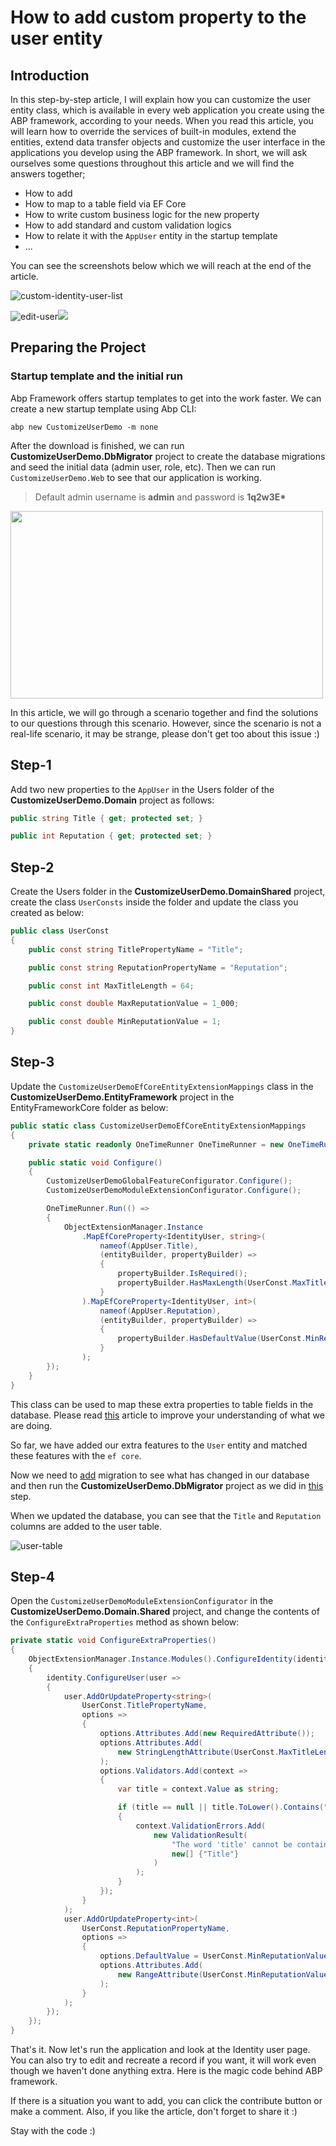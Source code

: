 # How to add custom property to the user entity



## Introduction

In this step-by-step article, I will explain how you can customize the user entity class, which is available in every web application you create using the ABP framework, according to your needs. When you read this article, you will learn how to override the services of built-in modules, extend the entities, extend data transfer objects and customize the user interface in the applications you develop using the ABP framework. In short, we will ask ourselves some questions throughout this article and we will find the answers together;

- How to add
- How to map to a table field via EF Core
- How to write custom business logic for the new property
- How to add standard and custom validation logics
- How to relate it with the `AppUser` entity in the startup template
- ...


You can see the screenshots below which we will reach at the end of the article.

![custom-identity-user-list](./custom-identity-user-list.png)

![edit-user](/Users/berkan/Desktop/2020-10-08-How-To-Add-Custom-Property-To-The-User-Entity/edit-user.png)![ ](/Users/berkan/Desktop/2020-10-08-How-To-Add-Custom-Property-To-The-User-Entity/new-user.png)


## Preparing the Project

### Startup template and the initial run

Abp Framework offers startup templates to get into the work faster. We can create a new startup template using Abp CLI:

`abp new CustomizeUserDemo -m none`

After the download is finished, we can run **CustomizeUserDemo.DbMigrator** project to create the database migrations and seed the initial data (admin user, role, etc). Then we can run `CustomizeUserDemo.Web` to see that our application is working.

> Default admin username is **admin** and password is **1q2w3E\***

<div>
    <img src="initial-project.png" width="500" height="300"/>
</div>


In this article, we will go through a scenario together and find the solutions to our questions through this scenario. However, since the scenario is not a real-life scenario, it may be strange, please don't get too about this issue :)

## Step-1

Add two new properties to the `AppUser` in the Users folder of the **CustomizeUserDemo.Domain** project as follows:

```csharp
public string Title { get; protected set; }

public int Reputation { get; protected set; }
```

## Step-2 

Create the Users folder in the **CustomizeUserDemo.DomainShared** project, create the class `UserConsts` inside the folder and update the class you created as below:

```csharp
public class UserConst
{
    public const string TitlePropertyName = "Title";

    public const string ReputationPropertyName = "Reputation";

    public const int MaxTitleLength = 64;

    public const double MaxReputationValue = 1_000;

    public const double MinReputationValue = 1;
}
```

## Step-3

Update the `CustomizeUserDemoEfCoreEntityExtensionMappings` class in the **CustomizeUserDemo.EntityFramework** project in the EntityFrameworkCore folder as below:

```csharp
public static class CustomizeUserDemoEfCoreEntityExtensionMappings
{
    private static readonly OneTimeRunner OneTimeRunner = new OneTimeRunner();

    public static void Configure()
    {
        CustomizeUserDemoGlobalFeatureConfigurator.Configure();
        CustomizeUserDemoModuleExtensionConfigurator.Configure();

        OneTimeRunner.Run(() =>
        {
            ObjectExtensionManager.Instance
                .MapEfCoreProperty<IdentityUser, string>(
                    nameof(AppUser.Title),
                    (entityBuilder, propertyBuilder) =>
                    {
                        propertyBuilder.IsRequired();
                        propertyBuilder.HasMaxLength(UserConst.MaxTitleLength);
                    }
                ).MapEfCoreProperty<IdentityUser, int>(
                    nameof(AppUser.Reputation),
                    (entityBuilder, propertyBuilder) =>
                    {
                        propertyBuilder.HasDefaultValue(UserConst.MinReputationValue);
                    }
                );
        });
    }
}
```

This class can be used to map these extra properties to table fields in the database. Please read [this](https://docs.abp.io/en/abp/latest/Customizing-Application-Modules-Extending-Entities) article to improve your understanding of what we are doing.

So far, we have added our extra features to the `User` entity and matched these features with the `ef core`.

Now we need to [add](https://docs.abp.io/en/abp/latest/Tutorials/Part-1?UI=MVC&DB=EF#add-database-migration) migration to see what has changed in our database and then run the **CustomizeUserDemo.DbMigrator** project as we did in [this](#startup-template-and-the-initial-run) step.

When we updated the database, you can see that the `Title` and `Reputation` columns are added to the user table. 

![user-table](./user-table.png)

## Step-4
Open the `CustomizeUserDemoModuleExtensionConfigurator` in the **CustomizeUserDemo.Domain.Shared** project, and change the contents of the `ConfigureExtraProperties` method as shown below:
```csharp
private static void ConfigureExtraProperties()
{
    ObjectExtensionManager.Instance.Modules().ConfigureIdentity(identity =>
    {
        identity.ConfigureUser(user =>
        {
            user.AddOrUpdateProperty<string>(
                UserConst.TitlePropertyName,
                options =>
                {
                    options.Attributes.Add(new RequiredAttribute());
                    options.Attributes.Add(
                        new StringLengthAttribute(UserConst.MaxTitleLength)
                    );
                    options.Validators.Add(context =>
                    {
                        var title = context.Value as string;

                        if (title == null || title.ToLower().Contains("title"))
                        {
                            context.ValidationErrors.Add(
                                new ValidationResult(
                                    "The word 'title' cannot be contain in the Title input.",
                                    new[] {"Title"}
                                )
                            );
                        }
                    });
                }
            );
            user.AddOrUpdateProperty<int>(
                UserConst.ReputationPropertyName,
                options =>
                {
                    options.DefaultValue = UserConst.MinReputationValue;
                    options.Attributes.Add(
                        new RangeAttribute(UserConst.MinReputationValue, UserConst.MaxReputationValue)
                    );
                }
            );
        });
    });
}
```

That's it. Now let's run the application and look at the Identity user page. You can also try to edit and recreate a record if you want, it will work even though we haven't done anything extra. Here is the magic code behind ABP framework.

If there is a situation you want to add, you can click the contribute button or make a comment. Also, if you like the article, don't forget to share it :)

Stay with the code :) 
